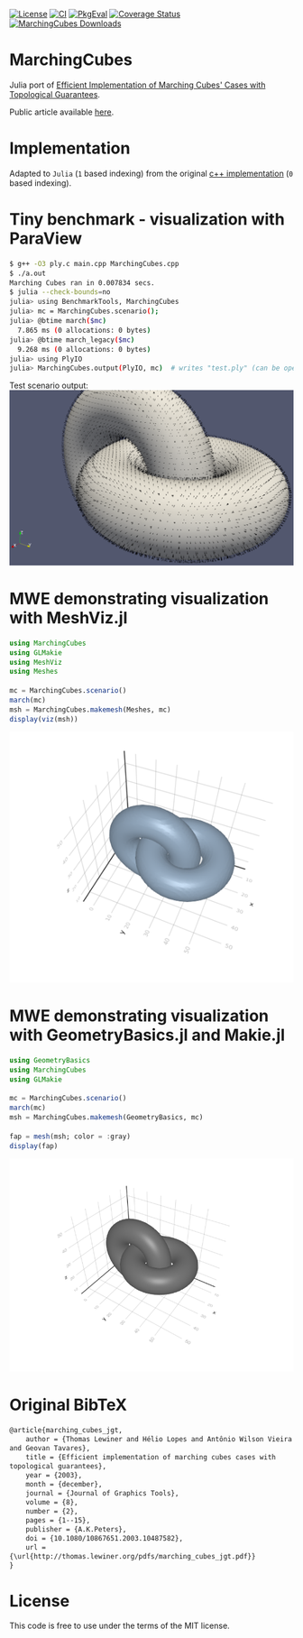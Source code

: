 [![License](http://img.shields.io/badge/license-MIT-brightgreen.svg?style=flat)](LICENSE.md)
[![CI](https://github.com/JuliaGeometry/MarchingCubes.jl/actions/workflows/CI.yml/badge.svg)](https://github.com/JuliaGeometry/MarchingCubes.jl/actions/workflows/CI.yml)
[![PkgEval](https://juliaci.github.io/NanosoldierReports/pkgeval_badges/M/MarchingCubes.svg)](https://juliaci.github.io/NanosoldierReports/pkgeval_badges/report.html)
[![Coverage Status](https://codecov.io/gh/JuliaGeometry/MarchingCubes.jl/branch/main/graphs/badge.svg)](https://app.codecov.io/gh/JuliaGeometry/MarchingCubes.jl)
[![MarchingCubes Downloads](https://img.shields.io/badge/dynamic/json?url=http%3A%2F%2Fjuliapkgstats.com%2Fapi%2Fv1%2Fmonthly_downloads%2FMarchingCubes&query=total_requests&suffix=%2Fmonth&label=Downloads)](https://juliapkgstats.com/pkg/MarchingCubes)

# MarchingCubes

Julia port of [Efficient Implementation of Marching Cubes' Cases with Topological Guarantees](https://www.tandfonline.com/doi/abs/10.1080/10867651.2003.10487582).

Public article available [here](http://thomas.lewiner.org/pdfs/marching_cubes_jgt.pdf).

# Implementation

Adapted to `Julia` (`1` based indexing) from the original [c++ implementation](http://thomas.lewiner.org/srcs/marching_cubes_jgt.zip) (`0` based indexing).

# Tiny benchmark - visualization with ParaView

```bash
$ g++ -O3 ply.c main.cpp MarchingCubes.cpp
$ ./a.out
Marching Cubes ran in 0.007834 secs.
$ julia --check-bounds=no
julia> using BenchmarkTools, MarchingCubes
julia> mc = MarchingCubes.scenario();
julia> @btime march($mc)
  7.865 ms (0 allocations: 0 bytes)
julia> @btime march_legacy($mc)
  9.268 ms (0 allocations: 0 bytes)
julia> using PlyIO
julia> MarchingCubes.output(PlyIO, mc)  # writes "test.ply" (can be opened in a viewer, e.g. ParaView)
```

Test scenario output:
![ParaView Torus](https://github.com/JuliaGeometry/MarchingCubes.jl/raw/marchingcubes-docs/paraview-torus.png)

# MWE demonstrating visualization with MeshViz.jl

```julia
using MarchingCubes
using GLMakie
using MeshViz
using Meshes

mc = MarchingCubes.scenario()
march(mc)
msh = MarchingCubes.makemesh(Meshes, mc)
display(viz(msh))
```

![Meshviz Mesh](https://github.com/JuliaGeometry/MarchingCubes.jl/raw/marchingcubes-docs/meshviz-mesh.png)

# MWE demonstrating visualization with GeometryBasics.jl and Makie.jl

```julia
using GeometryBasics
using MarchingCubes
using GLMakie

mc = MarchingCubes.scenario()
march(mc)
msh = MarchingCubes.makemesh(GeometryBasics, mc)

fap = mesh(msh; color = :gray)
display(fap)
```

![Makie Mesh](https://github.com/JuliaGeometry/MarchingCubes.jl/raw/marchingcubes-docs/makie-mesh.png)


# Original BibTeX

```
@article{marching_cubes_jgt,
    author = {Thomas Lewiner and Hélio Lopes and Antônio Wilson Vieira and Geovan Tavares},
    title = {Efficient implementation of marching cubes cases with topological guarantees},
    year = {2003},
    month = {december},
    journal = {Journal of Graphics Tools},
    volume = {8},
    number = {2},
    pages = {1--15},
    publisher = {A.K.Peters},
    doi = {10.1080/10867651.2003.10487582},
    url = {\url{http://thomas.lewiner.org/pdfs/marching_cubes_jgt.pdf}}
}
```

# License

This code is free to use under the terms of the MIT license.
